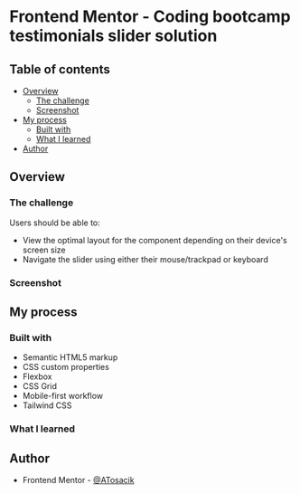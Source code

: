 # Frontend Mentor - Coding bootcamp testimonials slider solution

## Table of contents

- [Overview](#overview)
  - [The challenge](#the-challenge)
  - [Screenshot](#screenshot)
- [My process](#my-process)
  - [Built with](#built-with)
  - [What I learned](#what-i-learned)
- [Author](#author)

## Overview

### The challenge

Users should be able to:

- View the optimal layout for the component depending on their device's screen size
- Navigate the slider using either their mouse/trackpad or keyboard

### Screenshot

## My process

### Built with

- Semantic HTML5 markup
- CSS custom properties
- Flexbox
- CSS Grid
- Mobile-first workflow
- Tailwind CSS

### What I learned

## Author

- Frontend Mentor - [@ATosacik](https://www.frontendmentor.io/profile/ATosacik)
